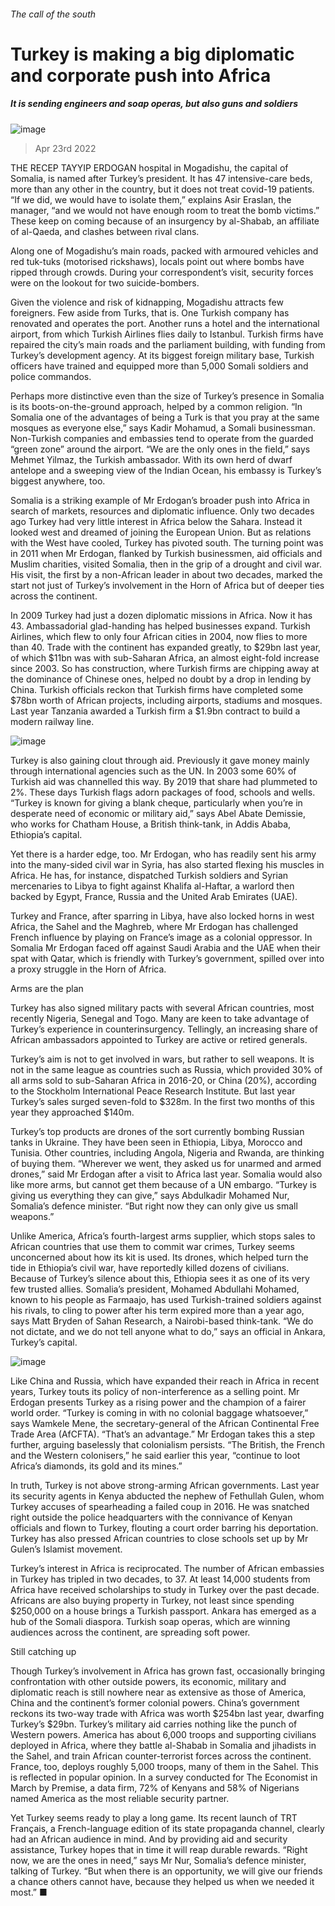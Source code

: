 ###### The call of the south
# Turkey is making a big diplomatic and corporate push into Africa 
##### It is sending engineers and soap operas, but also guns and soldiers 
![image](images/20220423_MAP002_0.jpg) 
> Apr 23rd 2022 
THE RECEP TAYYIP ERDOGAN hospital in Mogadishu, the capital of Somalia, is named after Turkey’s president. It has 47 intensive-care beds, more than any other in the country, but it does not treat covid-19 patients. “If we did, we would have to isolate them,” explains Asir Eraslan, the manager, “and we would not have enough room to treat the bomb victims.” These keep on coming because of an insurgency by al-Shabab, an affiliate of al-Qaeda, and clashes between rival clans.
Along one of Mogadishu’s main roads, packed with armoured vehicles and red tuk-tuks (motorised rickshaws), locals point out where bombs have ripped through crowds. During your correspondent’s visit, security forces were on the lookout for two suicide-bombers.

Given the violence and risk of kidnapping, Mogadishu attracts few foreigners. Few aside from Turks, that is. One Turkish company has renovated and operates the port. Another runs a hotel and the international airport, from which Turkish Airlines flies daily to Istanbul. Turkish firms have repaired the city’s main roads and the parliament building, with funding from Turkey’s development agency. At its biggest foreign military base, Turkish officers have trained and equipped more than 5,000 Somali soldiers and police commandos.
Perhaps more distinctive even than the size of Turkey’s presence in Somalia is its boots-on-the-ground approach, helped by a common religion. “In Somalia one of the advantages of being a Turk is that you pray at the same mosques as everyone else,” says Kadir Mohamud, a Somali businessman. Non-Turkish companies and embassies tend to operate from the guarded “green zone” around the airport. “We are the only ones in the field,” says Mehmet Yilmaz, the Turkish ambassador. With its own herd of dwarf antelope and a sweeping view of the Indian Ocean, his embassy is Turkey’s biggest anywhere, too.
Somalia is a striking example of Mr Erdogan’s broader push into Africa in search of markets, resources and diplomatic influence. Only two decades ago Turkey had very little interest in Africa below the Sahara. Instead it looked west and dreamed of joining the European Union. But as relations with the West have cooled, Turkey has pivoted south. The turning point was in 2011 when Mr Erdogan, flanked by Turkish businessmen, aid officials and Muslim charities, visited Somalia, then in the grip of a drought and civil war. His visit, the first by a non-African leader in about two decades, marked the start not just of Turkey’s involvement in the Horn of Africa but of deeper ties across the continent.
In 2009 Turkey had just a dozen diplomatic missions in Africa. Now it has 43. Ambassadorial glad-handing has helped businesses expand. Turkish Airlines, which flew to only four African cities in 2004, now flies to more than 40. Trade with the continent has expanded greatly, to $29bn last year, of which $11bn was with sub-Saharan Africa, an almost eight-fold increase since 2003. So has construction, where Turkish firms are chipping away at the dominance of Chinese ones, helped no doubt by a drop in lending by China. Turkish officials reckon that Turkish firms have completed some $78bn worth of African projects, including airports, stadiums and mosques. Last year Tanzania awarded a Turkish firm a $1.9bn contract to build a modern railway line.
![image](images/20220423_MAM952.png) 

Turkey is also gaining clout through aid. Previously it gave money mainly through international agencies such as the UN. In 2003 some 60% of Turkish aid was channelled this way. By 2019 that share had plummeted to 2%. These days Turkish flags adorn packages of food, schools and wells. “Turkey is known for giving a blank cheque, particularly when you’re in desperate need of economic or military aid,” says Abel Abate Demissie, who works for Chatham House, a British think-tank, in Addis Ababa, Ethiopia’s capital.
Yet there is a harder edge, too. Mr Erdogan, who has readily sent his army into the many-sided civil war in Syria, has also started flexing his muscles in Africa. He has, for instance, dispatched Turkish soldiers and Syrian mercenaries to Libya to fight against Khalifa al-Haftar, a warlord then backed by Egypt, France, Russia and the United Arab Emirates (UAE).
Turkey and France, after sparring in Libya, have also locked horns in west Africa, the Sahel and the Maghreb, where Mr Erdogan has challenged French influence by playing on France’s image as a colonial oppressor. In Somalia Mr Erdogan faced off against Saudi Arabia and the UAE when their spat with Qatar, which is friendly with Turkey’s government, spilled over into a proxy struggle in the Horn of Africa.
Arms are the plan
Turkey has also signed military pacts with several African countries, most recently Nigeria, Senegal and Togo. Many are keen to take advantage of Turkey’s experience in counterinsurgency. Tellingly, an increasing share of African ambassadors appointed to Turkey are active or retired generals.
Turkey’s aim is not to get involved in wars, but rather to sell weapons. It is not in the same league as countries such as Russia, which provided 30% of all arms sold to sub-Saharan Africa in 2016-20, or China (20%), according to the Stockholm International Peace Research Institute. But last year Turkey’s sales surged seven-fold to $328m. In the first two months of this year they approached $140m.
Turkey’s top products are drones of the sort currently bombing Russian tanks in Ukraine. They have been seen in Ethiopia, Libya, Morocco and Tunisia. Other countries, including Angola, Nigeria and Rwanda, are thinking of buying them. “Wherever we went, they asked us for unarmed and armed drones,” said Mr Erdogan after a visit to Africa last year. Somalia would also like more arms, but cannot get them because of a UN embargo. “Turkey is giving us everything they can give,” says Abdulkadir Mohamed Nur, Somalia’s defence minister. “But right now they can only give us small weapons.”
Unlike America, Africa’s fourth-largest arms supplier, which stops sales to African countries that use them to commit war crimes, Turkey seems unconcerned about how its kit is used. Its drones, which helped turn the tide in Ethiopia’s civil war, have reportedly killed dozens of civilians. Because of Turkey’s silence about this, Ethiopia sees it as one of its very few trusted allies. Somalia’s president, Mohamed Abdullahi Mohamed, known to his people as Farmaajo, has used Turkish-trained soldiers against his rivals, to cling to power after his term expired more than a year ago, says Matt Bryden of Sahan Research, a Nairobi-based think-tank. “We do not dictate, and we do not tell anyone what to do,” says an official in Ankara, Turkey’s capital.
![image](images/20220423_MAC002.png) 

Like China and Russia, which have expanded their reach in Africa in recent years, Turkey touts its policy of non-interference as a selling point. Mr Erdogan presents Turkey as a rising power and the champion of a fairer world order. “Turkey is coming in with no colonial baggage whatsoever,” says Wamkele Mene, the secretary-general of the African Continental Free Trade Area (AfCFTA). “That’s an advantage.” Mr Erdogan takes this a step further, arguing baselessly that colonialism persists. “The British, the French and the Western colonisers,” he said earlier this year, “continue to loot Africa’s diamonds, its gold and its mines.”
In truth, Turkey is not above strong-arming African governments. Last year its security agents in Kenya abducted the nephew of Fethullah Gulen, whom Turkey accuses of spearheading a failed coup in 2016. He was snatched right outside the police headquarters with the connivance of Kenyan officials and flown to Turkey, flouting a court order barring his deportation. Turkey has also pressed African countries to close schools set up by Mr Gulen’s Islamist movement.
Turkey’s interest in Africa is reciprocated. The number of African embassies in Turkey has tripled in two decades, to 37. At least 14,000 students from Africa have received scholarships to study in Turkey over the past decade. Africans are also buying property in Turkey, not least since spending $250,000 on a house brings a Turkish passport. Ankara has emerged as a hub of the Somali diaspora. Turkish soap operas, which are winning audiences across the continent, are spreading soft power.
Still catching up
Though Turkey’s involvement in Africa has grown fast, occasionally bringing confrontation with other outside powers, its economic, military and diplomatic reach is still nowhere near as extensive as those of America, China and the continent’s former colonial powers. China’s government reckons its two-way trade with Africa was worth $254bn last year, dwarfing Turkey’s $29bn. Turkey’s military aid carries nothing like the punch of Western powers. America has about 6,000 troops and supporting civilians deployed in Africa, where they battle al-Shabab in Somalia and jihadists in the Sahel, and train African counter-terrorist forces across the continent. France, too, deploys roughly 5,000 troops, many of them in the Sahel. This is reflected in popular opinion. In a survey conducted for The Economist in March by Premise, a data firm, 72% of Kenyans and 58% of Nigerians named America as the most reliable security partner.
Yet Turkey seems ready to play a long game. Its recent launch of TRT Français, a French-language edition of its state propaganda channel, clearly had an African audience in mind. And by providing aid and security assistance, Turkey hopes that in time it will reap durable rewards. “Right now, we are the ones in need,” says Mr Nur, Somalia’s defence minister, talking of Turkey. “But when there is an opportunity, we will give our friends a chance others cannot have, because they helped us when we needed it most.” ■
